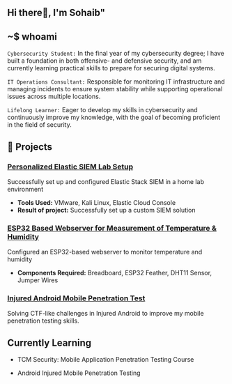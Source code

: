 ## Hi there👋, I'm Sohaib"


 ## ~$ whoami
 `Cybersecurity Student:` In the final year of my cybersecurity degree; I have built a foundation in both offensive- and defensive security, and am currently learning practical skills to prepare for securing digital systems.
 
 `IT Operations Consultant:` Responsible for monitoring IT infrastructure and managing incidents to ensure system stability while supporting operational issues across multiple locations.
 
 `Lifelong Learner:` Eager to develop my skills in cybersecurity and continuously improve my knowledge, with the goal of becoming proficient in the field of security.

## 🚀 Projects
### [Personalized Elastic SIEM Lab Setup](https://github.com/sohaib2011/SIEM-Home_Lab)
Successfully set up and configured Elastic Stack SIEM in a home lab environment
- **Tools Used:** VMware, Kali Linux, Elastic Cloud Console
- **Result of project:** Successfully set up a custom SIEM solution

### [ESP32 Based Webserver for Measurement of Temperature & Humidity](https://github.com/sohaib2011/DHTT11_Project)
Configured an ESP32-based webserver to monitor temperature and humidity
- **Components Required:** Breadboard, ESP32 Feather, DHT11 Sensor, Jumper Wires

### [Injured Android Mobile Penetration Test](https://github.com/sohaib2011/injuredandroid-testing)
Solving CTF-like challenges in Injured Android to improve my mobile penetration testing skills.



## Currently Learning
- TCM Security: Mobile Application Penetration Testing Course

- Android Injured Mobile Penetration Testing


